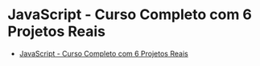 # JavaScript - Curso Completo com 6 Projetos Reais

- [JavaScript - Curso Completo com 6 Projetos Reais](#javascript---curso-completo-com-6-projetos-reais)


